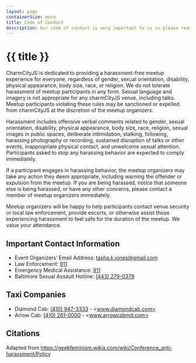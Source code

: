 ```yaml
---
layout: page
containerSize: more
title: Code of Conduct
description: Our code of conduct is very important to us so please read carefully.
---
```


# {{ title }}

CharmCityJS is dedicated to providing a harassment-free meetup
experience for everyone, regardless of gender, sexual orientation,
disability, physical appearance, body size, race, or religion. We do not
tolerate harassment of meetup participants in any form. Sexual language
and imagery is not appropriate for any charmCityJS venue, including
talks. Meetup participants violating these rules may be sanctioned or
expelled from charmCityJS at the discretion of the meetup organizers.

Harassment includes offensive verbal comments related to gender, sexual
orientation, disability, physical appearance, body size, race, religion,
sexual images in public spaces, deliberate intimidation, stalking,
following, harassing photography or recording, sustained disruption of
talks or other events, inappropriate physical contact, and unwelcome
sexual attention. Participants asked to stop any harassing behavior are
expected to comply immediately.

If a participant engages in harassing behavior, the meetup organizers
may take any action they deem appropriate, including warning the
offender or expulsion from the meetup. If you are being harassed, notice
that someone else is being harassed, or have any other concerns, please
contact a member of meetup organizers immediately.

Meetup organizers will be happy to help participants contact venue
security or local law enforcement, provide escorts, or otherwise assist
those experiencing harassment to feel safe for the duration of the
meetup. We value your attendance.

## Important Contact Information

- Event Organizers’ Email Address: [tasha.k.jones@gmail.com](mailto:tasha.k.jones@gmail.com)
- Law Enforcement: [911](tel:911)
- Emergency Medical Assistance: [911](tel:911)
- Baltimore Sexual Assault Hotline: [(443) 279-0379](tel:4432790379)

## Taxi Companies

- Diamond Cab: [(410) 947-3333](tel:4109473333) - <www.diamondcab.com>
- Arrow Cab: [(410) 261-0000](tel:4102610000) - <www.arrowcabmd.com>

## Citations

Adapted from <https://geekfeminism.wikia.com/wiki/Conference_anti-harassment/Policy>
